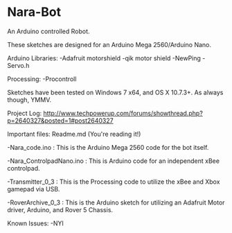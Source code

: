 Nara-Bot
========

An Arduino controlled Robot.

These sketches are designed for an Arduino Mega 2560/Arduino Nano.

Arduino Libraries: 
-Adafruit motorshield
-qik motor shield
-NewPing
-Servo.h

Processing: 
-Procontroll

Sketches have been tested on Windows 7 x64, and OS X 10.7.3+. As always though, YMMV.

Project Log: http://www.techpowerup.com/forums/showthread.php?p=2640327&posted=1#post2640327

Important files:
Readme.md (You're reading it!)

-Nara_code.ino : This is the Arduino Mega 2560 code for the bot itself.

-Nara_ControlpadNano.ino : This is Arduino code for an independent xBee controlpad.

-Transmitter_0_3 : This is the Processing code to utilize the xBee and Xbox gamepad via USB.

-RoverArchive_0_3 : This is the Arduino sketch for utilizing an Adafruit Motor driver, Arduino, and Rover 5 Chassis.

Known Issues:
-NYI